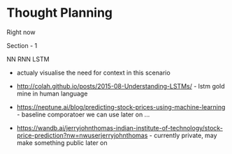 # Thought Planning 


Right now

Section - 1

NN
RNN
LSTM
* actualy visualise the need for context in this scenario

* http://colah.github.io/posts/2015-08-Understanding-LSTMs/ - lstm gold mine in human language
* https://neptune.ai/blog/predicting-stock-prices-using-machine-learning - baseline comporatoer we can use later on ...



* https://wandb.ai/jerryjohnthomas-indian-institute-of-technology/stock-price-prediction?nw=nwuserjerryjohnthomas - currently private, may make something public later on 


